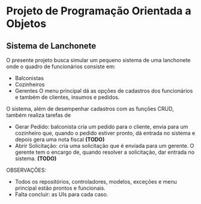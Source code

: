 # Projeto de Programação Orientada a Objetos
## Sistema de Lanchonete

O presente projeto busca simular um pequeno sistema de uma lanchonete onde o quadro de funcionários consiste em:
- Balconistas
- Cozinheiros 
- Gerentes
O menu principal dá as opções de cadastros dos funcionários e também de clientes, insumos e pedidos.

O sistema, além de desempenhar cadastros com as funções CRUD, também realiza tarefas de
- Gerar Pedido: balconista cria um pedido para o cliente, envia para um cozinheiro que, quando o pedido estiver pronto, dá entrada no sistema e depois gera uma nota fiscal **(TODO)**
- Abrir Solicitação: cria uma solicitação que é enviada para um gerente. O gerente tem o encargo de, quando resolver a solicitação, dar entrada no sistema. **(TODO)**

OBSERVAÇÕES: 
- Todos os repositórios, controladores, modelos, exceções e menu principal estão prontos e funcionais.
- Falta concluir: as UIs para cada caso.
